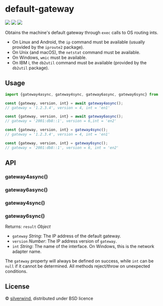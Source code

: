 # default-gateway
[![](https://img.shields.io/npm/v/default-gateway.svg?style=flat)](https://www.npmjs.org/package/default-gateway) [![](https://img.shields.io/npm/dm/default-gateway.svg)](https://www.npmjs.org/package/default-gateway) [![](https://packagephobia.com/badge?p=default-gateway)](https://packagephobia.com/result?p=default-gateway)

Obtains the machine's default gateway through `exec` calls to OS routing ints.

- On Linux and Android, the `ip` command must be available (usually provided by the `iproute2` package).
- On Unix (and macOS), the `netstat` command must be available.
- On Windows, `wmic` must be available.
- On IBM i, the `db2util` command must be available (provided by the `db2util` package).

## Usage

```js
import {gateway4async, gateway4sync, gateway6async, gateway6sync} from "default-gateway";

const {gateway, version, int} = await gateway4async();
// gateway = '1.2.3.4', version = 4, int = 'en1'

const {gateway, version, int} = await gateway6async();
// gateway = '2001:db8::1', version = 6,int = 'en2'

const {gateway, version, int} = gateway4sync();
// gateway = '1.2.3.4', version = 4, int = 'en1'

const {gateway, version, int} = gateway6sync();
// gateway = '2001:db8::1', version = 6, int = 'en2'
```

## API
### gateway4async()
### gateway6async()
### gateway4sync()
### gateway6sync()

Returns: `result` *Object*
  - `gateway` *String*: The IP address of the default gateway.
  - `version` *Number*: The IP address version of `gateway`.
  - `int` *String*: The name of the interface. On Windows, this is the network adapter name.

The `gateway` property will always be defined on success, while `int` can be `null` if it cannot be determined. All methods reject/throw on unexpected conditions.

## License

© [silverwind](https://github.com/silverwind), distributed under BSD licence
